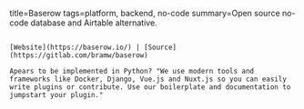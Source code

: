 title=Baserow
tags=platform, backend, no-code
summary=Open source no-code database and Airtable alternative.
~~~~~~

[Website](https://baserow.io/) | [Source](https://gitlab.com/bramw/baserow)

Apears to be implemented in Python? "We use modern tools and frameworks like Docker, Django, Vue.js and Nuxt.js so you can easily write plugins or contribute. Use our boilerplate and documentation to jumpstart your plugin."

